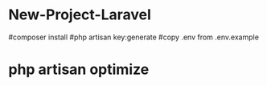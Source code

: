# New-Project-Laravel

#composer install
#php artisan key:generate
#copy .env from .env.example
# php artisan optimize
